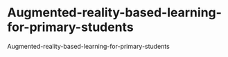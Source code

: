 # Augmented-reality-based-learning-for-primary-students
Augmented-reality-based-learning-for-primary-students

